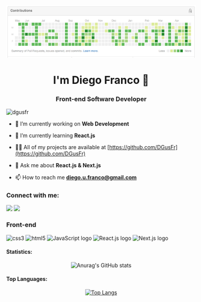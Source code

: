 <div align="center">
  <img src="helloworld.png">
</div>

<h1 align="center">I'm Diego Franco 👋</h1>

<h3 align="center">Front-end Software Developer</h3>


<p align="left"> <img src="https://komarev.com/ghpvc/?username=dgusfr&label=Profile%20views&color=0e75b6&style=flat" alt="dgusfr" /> </p>


- 🔭 I’m currently working on **Web Development**

- 🌱 I’m currently learning **React.js**

- 👨‍💻 All of my projects are available at [https://github.com/DGusFr](https://github.com/DGusFr)

- 💬 Ask me about **React.js & Next.js**

- 📫 How to reach me **diego.u.franco@gmail.com**

<h3 align="left">Connect with me:</h3>
  <p align="left">
  <a href="https://www.linkedin.com/in/diego-gustavo-franco/" target="_blank"><img src="https://img.shields.io/badge/-LinkedIn-%230077B5?style=for-the-badge&logo=linkedin&logoColor=white" target="_blank"></a> 
  <a href = "mailto:diego.u.franco@gmail.com"><img src="https://img.shields.io/badge/Gmail-D14836?style=for-the-badge&logo=gmail&logoColor=white" target="_blank"></a>
  </p>

<h3>Front-end</h3>
<span>
  <img src="https://cdn.jsdelivr.net/gh/devicons/devicon/icons/css3/css3-original.svg" alt="css3" width="100" height="60" alt="CSS logo"/> 
  <img src="https://cdn.jsdelivr.net/gh/devicons/devicon/icons/html5/html5-original.svg" alt="html5" width="100" height="60" alt="HTML logo"/> 
  <img src="https://cdn.jsdelivr.net/gh/devicons/devicon/icons/javascript/javascript-plain.svg" width="100" height="60" alt="JavaScript logo"/>  
  <img src="https://cdn.jsdelivr.net/gh/devicons/devicon/icons/react/react-original-wordmark.svg" width="100" height="60" alt="React.js logo"/>
  <img src="https://cdn.jsdelivr.net/gh/devicons/devicon/icons/nextjs/nextjs-original-wordmark.svg" width="100" height="90" alt="Next.js logo"/>
</span>

<h4>Statistics:</h4> 

<p align="center">
  <img src="https://github-readme-stats.vercel.app/api?username=DGusFr&show_icons=true&theme=dark" alt="Anurag's GitHub stats">
</p>
   
<h4>Top Languages:</h4> 
<p align="center">
  <a href="https://github.com/DGusFr/github-readme-stats">
    <img src="https://github-readme-stats.vercel.app/api/top-langs/?username=anuraghazra" alt="Top Langs">
  </a>
</p>


      





  

 











